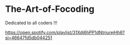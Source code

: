 # The-Art-of-Focoding
Dedicated to all coders !!!


https://open.spotify.com/playlist/31Xdj6hPP1dNtrjurejHh6?si=46647fd5db044251
